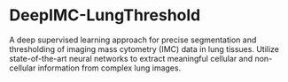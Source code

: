# DeepIMC-LungThreshold
A deep supervised learning approach for precise segmentation and thresholding of imaging mass cytometry (IMC) data in lung tissues. Utilize state-of-the-art neural networks to extract meaningful cellular and non-cellular information from complex lung images.
